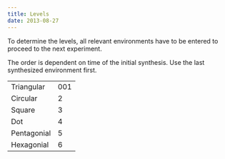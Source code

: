 ```yaml
---
title: Levels
date: 2013-08-27
---
```


To determine the levels, all relevant environments have to be entered to proceed to the next experiment. 

The order is dependent on time of the initial synthesis. Use the last synthesized environment first.

<table class="table table-hover table-info w-50 m-auto">
    <tbody>
        <tr>
            <td>Triangular</td>
            <td>001</td>
        </tr>
        <tr>
            <td>Circular</td>
            <td>2</td>
        </tr>
        <tr>
            <td>Square</td>
            <td>3</td>
        </tr>
        <tr>
            <td>Dot</td>
            <td>4</td>
        </tr>
        <tr>
            <td>Pentagonial</td>
            <td>5</td>
        </tr>
        <tr>
            <td>Hexagonial</td>
            <td>6</td>
        </tr>
    </tbody>
</table>